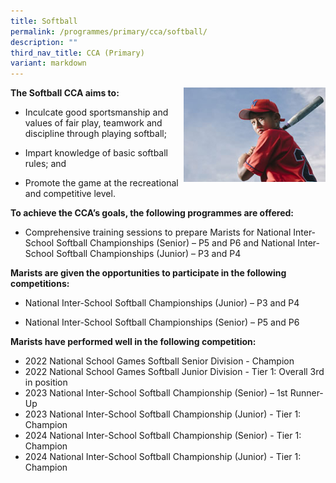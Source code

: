 ```yaml
---
title: Softball
permalink: /programmes/primary/cca/softball/
description: ""
third_nav_title: CCA (Primary)
variant: markdown
---
```

<img align="right" src="/images/CCA/Primary/Softball_D1R0960.jpg" style="width:45%">

**The Softball CCA aims to:**

*   Inculcate good sportsmanship and values of fair play, teamwork and discipline through playing softball;  
    
*   Impart knowledge of basic softball rules; and  
    
*   Promote the game at the recreational and competitive level.

**To achieve the CCA’s goals, the following programmes are offered:**&nbsp;

*   Comprehensive training sessions to prepare Marists for National Inter-School Softball Championships (Senior) – P5 and P6 and National Inter-School Softball Championships (Junior) – P3 and P4

  

**Marists are given the opportunities to participate in the following competitions:**&nbsp;

*   National Inter-School Softball Championships (Junior) – P3 and P4  
    
*   National Inter-School Softball Championships (Senior) – P5 and P6  
    

**Marists have performed well in the following competition:**&nbsp;

*   2022 National School Games Softball Senior Division - Champion
*   2022 National School Games Softball&nbsp;Junior Division - Tier 1: Overall 3rd in position
*   2023 National Inter-School Softball Championship (Senior) – 1st&nbsp;Runner-Up
*   2023 National Inter-School Softball Championship (Junior) - Tier 1: Champion
*   2024 National Inter-School Softball Championship (Senior) - Tier 1: Champion
*   2024 National Inter-School Softball Championship (Junior) - Tier 1: Champion